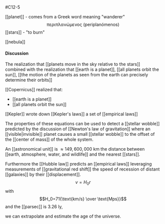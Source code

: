 #C12-5

[[planet]] - comes from a Greek word meaning "wanderer" $$\text{περιπλανώμενος 
  (periplanómenos)}$$
[[stars]] - "to burn"

[[nebula]]

#### Discussion
The realization that [[planets move in the sky relative to the stars]] combined with the realization that [[earth is a planet]], [[all planets orbit the sun]], [[the motion of the planets as seen from the earth can precisely determine their orbits]]

[[Copernicus]] realized that:
- [[earth is a planet]]
- [[all planets orbit the sun]]

[[Kepler]] wrote down [[Kepler's laws]] a set of [[empirical laws]]

The properties of these equations can be used to detect a [[stellar wobble]] predicted by the discussion of [[Newton's law of gravitation]] where an [[visible|invisible]] planet causes a small [[stellar wobble]] to the offset of the [[center of mass]] of the whole system.

An [[astronomical unit]] is $\approx 149,600,000 \text{ km}$ the distance between [[earth, atmosphere, water, and wildlife]] and the nearest [[stars]].

Furthermore the [[Hubble law]] predicts an [[empirical laws]] leveraging measurements of [[gravitational red shift]] the speed of recession of distant [[galaxies]] by their [[displacement]]. $$v=H_0r$$
with $$H_0=71{\text{km/s} \over \text{Mps}}$$
and the [[parsec]] is $3.26 \text{ ly}$, 

we can extrapolate and estimate the age of the universe.